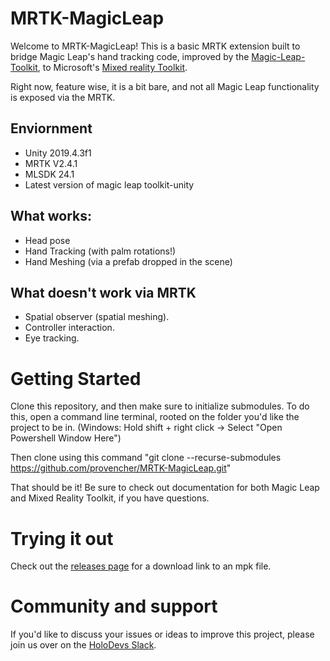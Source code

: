 # MRTK-MagicLeap

Welcome to MRTK-MagicLeap!
This is a basic MRTK extension built to bridge Magic Leap's hand tracking code, improved by the [Magic-Leap-Toolkit](https://github.com/magicleap/Magic-Leap-Toolkit-Unity), to Microsoft's [Mixed reality Toolkit](https://github.com/microsoft/MixedRealityToolkit-Unity).

Right now, feature wise, it is a bit bare, and not all Magic Leap functionality is exposed via the MRTK.

## Enviornment
- Unity 2019.4.3f1
- MRTK V2.4.1
- MLSDK 24.1
- Latest version of magic leap toolkit-unity

## What works:
- Head pose
- Hand Tracking (with palm rotations!)
- Hand Meshing (via a prefab dropped in the scene)

## What doesn't work via MRTK
- Spatial observer (spatial meshing).
- Controller interaction.
- Eye tracking.

# Getting Started
Clone this repository, and then make sure to initialize submodules.
To do this, open a command line terminal, rooted on the folder you'd like the project to be in. 
(Windows: Hold shift + right click -> Select "Open Powershell Window Here")

Then clone using this command "git clone --recurse-submodules https://github.com/provencher/MRTK-MagicLeap.git"

That should be it! Be sure to check out documentation for both Magic Leap and Mixed Reality Toolkit, if you have questions.

# Trying it out
Check out the [releases page](https://github.com/provencher/MRTK-MagicLeap/releases) for a download link to an mpk file.

# Community and support
If you'd like to discuss your issues or ideas to improve this project, please join us over on the [HoloDevs Slack](https://holodevelopersslack.azurewebsites.net/).
